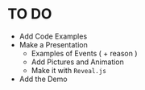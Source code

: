 # TO DO
- Add Code Examples
- Make a Presentation
  - Examples of Events ( + reason )
  - Add Pictures and Animation
  - Make it with `Reveal.js`
- Add the Demo